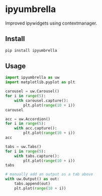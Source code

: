 # ipyumbrella
Improved ipywidgets using contextmanager.

## Install

```bash
pip install ipyumbrella
```

## Usage

```python
import ipyumbrella as uw
import matplotlib.pyplot as plt
```

```python
carousel = uw.Carousel()
for i in range(5):
    with carousel.capture():
        plt.plot(range(10 + i))
carousel
```

```python
acc = uw.Accordion()
for i in range(5):
    with acc.capture():
        plt.plot(range(10 + i))
acc
```

```python
tabs = uw.Tabs()
for i in range(5):
    with tabs.capture():
        plt.plot(range(10 + i))
tabs
```

```python
# manually add an output as a tab above
with uw.Output() as out:
    tabs.append(out)
    plt.plot(range(10 + i))
```
